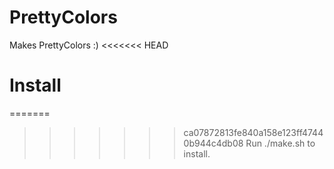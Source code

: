 # PrettyColors
Makes PrettyColors :)
<<<<<<< HEAD
# Install
=======

>>>>>>> ca07872813fe840a158e123ff47440b944c4db08
Run ./make.sh to install.
